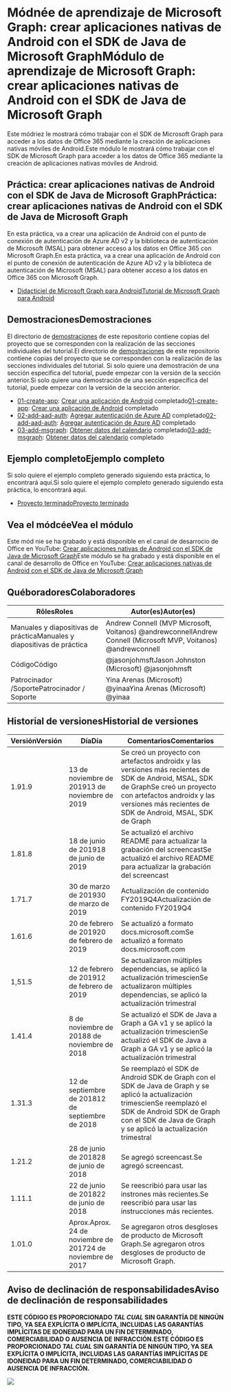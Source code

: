 # <a name="mdulo-de-aprendizaje-de-microsoft-graph-crear-aplicaciones-nativas-de-android-con-el-sdk-de-java-de-microsoft-graph"></a><span data-ttu-id="69c74-101">Módnée de aprendizaje de Microsoft Graph: crear aplicaciones nativas de Android con el SDK de Java de Microsoft Graph</span><span class="sxs-lookup"><span data-stu-id="69c74-101">Módulo de aprendizaje de Microsoft Graph: crear aplicaciones nativas de Android con el SDK de Java de Microsoft Graph</span></span>

<span data-ttu-id="69c74-102">Este módriez le mostrará cómo trabajar con el SDK de Microsoft Graph para acceder a los datos de Office 365 mediante la creación de aplicaciones nativas móviles de Android.</span><span class="sxs-lookup"><span data-stu-id="69c74-102">Este módulo le mostrará cómo trabajar con el SDK de Microsoft Graph para acceder a los datos de Office 365 mediante la creación de aplicaciones nativas móviles de Android.</span></span>

## <a name="prctica-crear-aplicaciones-nativas-de-android-con-el-sdk-de-java-de-microsoft-graph"></a><span data-ttu-id="69c74-103">Práctica: crear aplicaciones nativas de Android con el SDK de Java de Microsoft Graph</span><span class="sxs-lookup"><span data-stu-id="69c74-103">Práctica: crear aplicaciones nativas de Android con el SDK de Java de Microsoft Graph</span></span>

<span data-ttu-id="69c74-104">En esta práctica, va a crear una aplicación de Android con el punto de conexión de autenticación de Azure AD v2 y la biblioteca de autenticación de Microsoft (MSAL) para obtener acceso a los datos en Office 365 con Microsoft Graph.</span><span class="sxs-lookup"><span data-stu-id="69c74-104">En esta práctica, va a crear una aplicación de Android con el punto de conexión de autenticación de Azure AD v2 y la biblioteca de autenticación de Microsoft (MSAL) para obtener acceso a los datos en Office 365 con Microsoft Graph.</span></span>

- [<span data-ttu-id="69c74-105">Didacticiel de Microsoft Graph para Android</span><span class="sxs-lookup"><span data-stu-id="69c74-105">Tutorial de Microsoft Graph para Android</span></span>](https://docs.microsoft.com/graph/tutorials/android)

## <a name="demostraciones"></a><span data-ttu-id="69c74-106">Demostraciones</span><span class="sxs-lookup"><span data-stu-id="69c74-106">Demostraciones</span></span>

<span data-ttu-id="69c74-107">El directorio de [demostraciones](./demos) de este repositorio contiene copias del proyecto que se corresponden con la realización de las secciones individuales del tutorial.</span><span class="sxs-lookup"><span data-stu-id="69c74-107">El directorio de [demostraciones](./demos) de este repositorio contiene copias del proyecto que se corresponden con la realización de las secciones individuales del tutorial.</span></span> <span data-ttu-id="69c74-108">Si solo quiere una demostración de una sección específica del tutorial, puede empezar con la versión de la sección anterior.</span><span class="sxs-lookup"><span data-stu-id="69c74-108">Si solo quiere una demostración de una sección específica del tutorial, puede empezar con la versión de la sección anterior.</span></span>

- <span data-ttu-id="69c74-109">[01-create-app](demos/01-create-app): [Crear una aplicación de Android](https://docs.microsoft.com/graph/tutorials/android?tutorial-step=1) completado</span><span class="sxs-lookup"><span data-stu-id="69c74-109">[01-create-app](demos/01-create-app): [Crear una aplicación de Android](https://docs.microsoft.com/graph/tutorials/android?tutorial-step=1) completado</span></span>
- <span data-ttu-id="69c74-110">[02-add-aad-auth](demos/02-add-aad-auth): [Agregar autenticación de Azure AD](https://docs.microsoft.com/graph/tutorials/android?tutorial-step=3) completado</span><span class="sxs-lookup"><span data-stu-id="69c74-110">[02-add-aad-auth](demos/02-add-aad-auth): [Agregar autenticación de Azure AD](https://docs.microsoft.com/graph/tutorials/android?tutorial-step=3) completado</span></span>
- <span data-ttu-id="69c74-111">[03-add-msgraph](demos/03-add-msgraph): [Obtener datos del calendario](https://docs.microsoft.com/graph/tutorials/android?tutorial-step=4) completado</span><span class="sxs-lookup"><span data-stu-id="69c74-111">[03-add-msgraph](demos/03-add-msgraph): [Obtener datos del calendario](https://docs.microsoft.com/graph/tutorials/android?tutorial-step=4) completado</span></span>

## <a name="ejemplo-completo"></a><span data-ttu-id="69c74-112">Ejemplo completo</span><span class="sxs-lookup"><span data-stu-id="69c74-112">Ejemplo completo</span></span>

<span data-ttu-id="69c74-113">Si solo quiere el ejemplo completo generado siguiendo esta práctica, lo encontrará aquí.</span><span class="sxs-lookup"><span data-stu-id="69c74-113">Si solo quiere el ejemplo completo generado siguiendo esta práctica, lo encontrará aquí.</span></span>

- [<span data-ttu-id="69c74-114">Proyecto terminado</span><span class="sxs-lookup"><span data-stu-id="69c74-114">Proyecto terminado</span></span>](demos/03-add-msgraph)

## <a name="vea-el-mdulo"></a><span data-ttu-id="69c74-115">Vea el módcée</span><span class="sxs-lookup"><span data-stu-id="69c74-115">Vea el módulo</span></span>

<span data-ttu-id="69c74-116">Este mód nie se ha grabado y está disponible en el canal de desarrocio de Office en YouTube: [Crear aplicaciones nativas de Android con el SDK de Java de Microsoft Graph](https://youtu.be/BLmOmv4FSsQ)</span><span class="sxs-lookup"><span data-stu-id="69c74-116">Este módulo se ha grabado y está disponible en el canal de desarrollo de Office en YouTube: [Crear aplicaciones nativas de Android con el SDK de Java de Microsoft Graph](https://youtu.be/BLmOmv4FSsQ)</span></span>

## <a name="colaboradores"></a><span data-ttu-id="69c74-117">Québoradores</span><span class="sxs-lookup"><span data-stu-id="69c74-117">Colaboradores</span></span>

| <span data-ttu-id="69c74-118">Rôles</span><span class="sxs-lookup"><span data-stu-id="69c74-118">Roles</span></span> | <span data-ttu-id="69c74-119">Autor(es)</span><span class="sxs-lookup"><span data-stu-id="69c74-119">Autor(es)</span></span> |
| -------------------- | ------------------------------------------------------- |
| <span data-ttu-id="69c74-120">Manuales y diapositivas de práctica</span><span class="sxs-lookup"><span data-stu-id="69c74-120">Manuales y diapositivas de práctica</span></span> | <span data-ttu-id="69c74-121">Andrew Connell (MVP Microsoft, Voitanos) @andrewconnell</span><span class="sxs-lookup"><span data-stu-id="69c74-121">Andrew Connell (Microsoft MVP, Voitanos) @andrewconnell</span></span> |
| <span data-ttu-id="69c74-122">Código</span><span class="sxs-lookup"><span data-stu-id="69c74-122">Código</span></span> | <span data-ttu-id="69c74-123">@jasonjohmsft</span><span class="sxs-lookup"><span data-stu-id="69c74-123">Jason Johnston (Microsoft) @jasonjohmsft</span></span> |
| <span data-ttu-id="69c74-124">Patrocinador /Soporte</span><span class="sxs-lookup"><span data-stu-id="69c74-124">Patrocinador / Soporte</span></span> | <span data-ttu-id="69c74-125">Yina Arenas (Microsoft) @yinaa</span><span class="sxs-lookup"><span data-stu-id="69c74-125">Yina Arenas (Microsoft) @yinaa</span></span> |

## <a name="historial-de-versiones"></a><span data-ttu-id="69c74-126">Historial de versiones</span><span class="sxs-lookup"><span data-stu-id="69c74-126">Historial de versiones</span></span>

| <span data-ttu-id="69c74-127">Versión</span><span class="sxs-lookup"><span data-stu-id="69c74-127">Versión</span></span> | <span data-ttu-id="69c74-128">Día</span><span class="sxs-lookup"><span data-stu-id="69c74-128">Día</span></span> | <span data-ttu-id="69c74-129">Comentarios</span><span class="sxs-lookup"><span data-stu-id="69c74-129">Comentarios</span></span> |
| ------- | ------------------ | -------------------------------------------------------------------------- |
| <span data-ttu-id="69c74-130">1.9</span><span class="sxs-lookup"><span data-stu-id="69c74-130">1.9</span></span> | <span data-ttu-id="69c74-131">13 de noviembre de 2019</span><span class="sxs-lookup"><span data-stu-id="69c74-131">13 de noviembre de 2019</span></span> | <span data-ttu-id="69c74-132">Se creó un proyecto con artefactos androidx y las versiones más recientes de SDK de Android, MSAL, SDK de Graph</span><span class="sxs-lookup"><span data-stu-id="69c74-132">Se creó un proyecto con artefactos androidx y las versiones más recientes de SDK de Android, MSAL, SDK de Graph</span></span> |
| <span data-ttu-id="69c74-133">1.8</span><span class="sxs-lookup"><span data-stu-id="69c74-133">1.8</span></span> | <span data-ttu-id="69c74-134">18 de junio de 2019</span><span class="sxs-lookup"><span data-stu-id="69c74-134">18 de junio de 2019</span></span> | <span data-ttu-id="69c74-135">Se actualizó el archivo README para actualizar la grabación del screencast</span><span class="sxs-lookup"><span data-stu-id="69c74-135">Se actualizó el archivo README para actualizar la grabación del screencast</span></span> |
| <span data-ttu-id="69c74-136">1.7</span><span class="sxs-lookup"><span data-stu-id="69c74-136">1.7</span></span> | <span data-ttu-id="69c74-137">30 de marzo de 2019</span><span class="sxs-lookup"><span data-stu-id="69c74-137">30 de marzo de 2019</span></span> | <span data-ttu-id="69c74-138">Actualización de contenido FY2019Q4</span><span class="sxs-lookup"><span data-stu-id="69c74-138">Actualización de contenido FY2019Q4</span></span> |
| <span data-ttu-id="69c74-139">1.6</span><span class="sxs-lookup"><span data-stu-id="69c74-139">1.6</span></span> | <span data-ttu-id="69c74-140">20 de febrero de 2019</span><span class="sxs-lookup"><span data-stu-id="69c74-140">20 de febrero de 2019</span></span> | <span data-ttu-id="69c74-141">Se actualizó a formato docs.microsoft.com</span><span class="sxs-lookup"><span data-stu-id="69c74-141">Se actualizó a formato docs.microsoft.com</span></span> |
| <span data-ttu-id="69c74-142">1,5</span><span class="sxs-lookup"><span data-stu-id="69c74-142">1.5</span></span> | <span data-ttu-id="69c74-143">12 de febrero de 2019</span><span class="sxs-lookup"><span data-stu-id="69c74-143">12 de febrero de 2019</span></span> | <span data-ttu-id="69c74-144">Se actualizaron múltiples dependencias, se aplicó la actualización trimescien</span><span class="sxs-lookup"><span data-stu-id="69c74-144">Se actualizaron múltiples dependencias, se aplicó la actualización trimestral</span></span> |
| <span data-ttu-id="69c74-145">1.4</span><span class="sxs-lookup"><span data-stu-id="69c74-145">1.4</span></span> | <span data-ttu-id="69c74-146">8 de noviembre de 2018</span><span class="sxs-lookup"><span data-stu-id="69c74-146">8 de noviembre de 2018</span></span> | <span data-ttu-id="69c74-147">Se actualizó el SDK de Java a Graph a GA v1 y se aplicó la actualización trimescien</span><span class="sxs-lookup"><span data-stu-id="69c74-147">Se actualizó el SDK de Java a Graph a GA v1 y se aplicó la actualización trimestral</span></span> |
| <span data-ttu-id="69c74-148">1.3</span><span class="sxs-lookup"><span data-stu-id="69c74-148">1.3</span></span> | <span data-ttu-id="69c74-149">12 de septiembre de 2018</span><span class="sxs-lookup"><span data-stu-id="69c74-149">12 de septiembre de 2018</span></span> | <span data-ttu-id="69c74-150">Se reemplazó el SDK de Android SDK de Graph con el SDK de Java de Graph y se aplicó la actualización trimescien</span><span class="sxs-lookup"><span data-stu-id="69c74-150">Se reemplazó el SDK de Android SDK de Graph con el SDK de Java de Graph y se aplicó la actualización trimestral</span></span> |
| <span data-ttu-id="69c74-151">1.2</span><span class="sxs-lookup"><span data-stu-id="69c74-151">1.2</span></span> | <span data-ttu-id="69c74-152">28 de junio de 2018</span><span class="sxs-lookup"><span data-stu-id="69c74-152">28 de junio de 2018</span></span> | <span data-ttu-id="69c74-153">Se agregó screencast.</span><span class="sxs-lookup"><span data-stu-id="69c74-153">Se agregó screencast.</span></span> |
| <span data-ttu-id="69c74-154">1.1</span><span class="sxs-lookup"><span data-stu-id="69c74-154">1.1</span></span> | <span data-ttu-id="69c74-155">22 de junio de 2018</span><span class="sxs-lookup"><span data-stu-id="69c74-155">22 de junio de 2018</span></span> | <span data-ttu-id="69c74-156">Se reescribió para usar las instrones más recientes.</span><span class="sxs-lookup"><span data-stu-id="69c74-156">Se reescribió para usar las instrucciones más recientes.</span></span> |
| <span data-ttu-id="69c74-157">1.0</span><span class="sxs-lookup"><span data-stu-id="69c74-157">1.0</span></span> | <span data-ttu-id="69c74-158">Aprox.</span><span class="sxs-lookup"><span data-stu-id="69c74-158">Aprox.</span></span> <span data-ttu-id="69c74-159">24 de noviembre de 2017</span><span class="sxs-lookup"><span data-stu-id="69c74-159">24 de noviembre de 2017</span></span> | <span data-ttu-id="69c74-160">Se agregaron otros desgloses de producto de Microsoft Graph.</span><span class="sxs-lookup"><span data-stu-id="69c74-160">Se agregaron otros desgloses de producto de Microsoft Graph.</span></span> |

## <a name="aviso-de-declinacin-de-responsabilidades"></a><span data-ttu-id="69c74-161">Aviso de declinación de responsabilidades</span><span class="sxs-lookup"><span data-stu-id="69c74-161">Aviso de declinación de responsabilidades</span></span>

<span data-ttu-id="69c74-162">**ESTE CÓDIGO ES PROPORCIONADO _TAL CUAL_ SIN GARANTÍA DE NINGÚN TIPO, YA SEA EXPLÍCITA O IMPLÍCITA, INCLUIDAS LAS GARANTÍAS IMPLÍCITAS DE IDONEIDAD PARA UN FIN DETERMINADO, COMERCIABILIDAD O AUSENCIA DE INFRACCIÓN.**</span><span class="sxs-lookup"><span data-stu-id="69c74-162">**ESTE CÓDIGO ES PROPORCIONADO _TAL CUAL_ SIN GARANTÍA DE NINGÚN TIPO, YA SEA EXPLÍCITA O IMPLÍCITA, INCLUIDAS LAS GARANTÍAS IMPLÍCITAS DE IDONEIDAD PARA UN FIN DETERMINADO, COMERCIABILIDAD O AUSENCIA DE INFRACCIÓN.**</span></span>

<!-- markdownlint-disable MD033 -->
<img src="https://telemetry.sharepointpnp.com/msgraph-training-android" />
